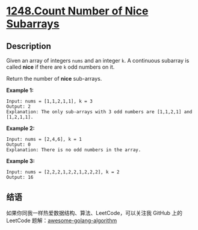 # [1248.Count Number of Nice Subarrays][title]

## Description
Given an array of integers `nums` and an integer `k`. A continuous subarray is called **nice** if there are `k` odd numbers on it.

Return the number of **nice** sub-arrays.

**Example 1:**

```
Input: nums = [1,1,2,1,1], k = 3
Output: 2
Explanation: The only sub-arrays with 3 odd numbers are [1,1,2,1] and [1,2,1,1].
```

**Example 2:**

```
Input: nums = [2,4,6], k = 1
Output: 0
Explanation: There is no odd numbers in the array.
```

**Example 3:**

```
Input: nums = [2,2,2,1,2,2,1,2,2,2], k = 2
Output: 16
```

## 结语

如果你同我一样热爱数据结构、算法、LeetCode，可以关注我 GitHub 上的 LeetCode 题解：[awesome-golang-algorithm][me]

[title]: https://leetcode.com/problems/count-number-of-nice-subarrays/
[me]: https://github.com/kylesliu/awesome-golang-algorithm
